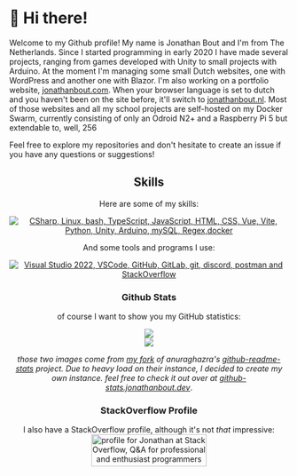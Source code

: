 # 👋 Hi there!

Welcome to my Github profile! My name is Jonathan Bout and I'm from The Netherlands. Since I started programming in early 2020 I have made several projects, ranging from games developed with Unity to small projects with Arduino.
At the moment I'm managing some small Dutch websites, one with WordPress and another one with Blazor. I'm also working on a portfolio website, [jonathanbout.com](https://jonathanbout.com). When your browser language is set to dutch and you haven't been on the site before, it'll switch to [jonathanbout.nl](https://jonathanbout.nl).
Most of those websites and all my school projects are self-hosted on my Docker Swarm, currently consisting of only an Odroid N2+ and a Raspberry Pi 5 but extendable to, well, 256 


Feel free to explore my repositories and don't hesitate to create an issue if you have any questions or suggestions!
<div align=center>

## Skills

Here are some of my skills:

<a href='https://skillicons.dev'>
  <img
alt='CSharp, Linux, bash, TypeScript, JavaScript, HTML, CSS, Vue, Vite, Python, Unity, Arduino, mySQL, Regex,docker' and Raspberry Pi' src='https://skillicons.dev/icons?perline=6&i=cs,linux,bash,ts,js,html,css,vue,docker,python,unity,arduino,mysql,postgresql,regex,golang,raspberrypi,react'/>
</a>

And some tools and programs I use:

<a href='https://skillicons.dev'>
  <img
alt='Visual Studio 2022, VSCode, GitHub, GitLab, git, discord, postman and StackOverflow' src='https://skillicons.dev/icons?perline=6&i=visualstudio,vscode,github,gitlab,git,discord,,,postman,stackoverflow'/>
</a>

### Github Stats

of course I want to show you my GitHub statistics:

<a href="https://github.com/jonathanbout/github-readme-stats">
  <img src="https://github-stats.jonathanbout.com/api/top-langs?hide=shaderlab,hlsl&theme=aura_dark&count_private=true&layout=compact" />
</a>
<br/>
<a href="https://github.com/jonathanbout/github-readme-stats">
  <img src="https://github-stats.jonathanbout.com/api?show_icons=true&theme=aura_dark&count_private=true" />
</a>

_those two images come from [my fork](https://github.com/jonathanbout/github-readme-stats) of anuraghazra's [github-readme-stats](https://github.com/anuraghazra/github-readme-stats) project. Due to heavy load on their instance, I decided to create my own instance.
feel free to check it out over at [github-stats.jonathanbout.dev](https://github-stats.jonathanbout.dev)_.
 
### StackOverflow Profile

I also have a StackOverflow profile, although it's not _that_ impressive:  
<a href="https://stackoverflow.com/users/16690868/jonathan">
  <img src="https://stackoverflow.com/users/flair/16690868.png?theme=dark" width="208" height="58" alt="profile for Jonathan at Stack Overflow, Q&amp;A for professional and enthusiast programmers" title="profile for Jonathan at Stack Overflow, Q&amp;A for professional and enthusiast programmers">
</a>
